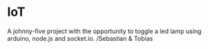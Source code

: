 # IoT
A johnny-five project with the opportunity to toggle a led lamp using arduino, node.js and socket.io.
/Sebastian & Tobias
